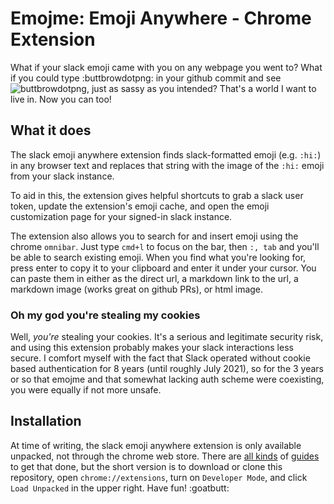 # Emojme: Emoji Anywhere - Chrome Extension

What if your slack emoji came with you on any webpage you went to? What if you could type :buttbrowdotpng: in your github commit and see ![buttbrowdotpng](https://emoji.slack-edge.com/T7ZGGRLGN/buttbrowdotpng/d923b0305524f93e.gif), just as sassy as you intended? That's a world I want to live in. Now you can too!

## What it does

The slack emoji anywhere extension finds slack-formatted emoji (e.g. `:hi:`) in any browser text and replaces that string with the image of the `:hi:` emoji from your slack instance.

To aid in this, the extension gives helpful shortcuts to grab a slack user token, update the extension's emoji cache, and open the emoji customization page for your signed-in slack instance.

The extension also allows you to search for and insert emoji using the chrome `omnibar`. Just type `cmd+l` to focus on the bar, then `:, tab` and you'll be able to search existing emoji. When you find what you're looking for, press enter to copy it to your clipboard and enter it under your cursor. You can paste them in either as the direct url, a markdown link to the url, a markdown image (works great on github PRs), or html image.

### Oh my god you're stealing my cookies

Well, _you're_ stealing your cookies. It's a serious and legitimate security risk, and using this extension probably makes your slack interactions less secure. I comfort myself with the fact that Slack operated without cookie based authentication for 8 years (until roughly July 2021), so for the 3 years or so that emojme and that somewhat lacking auth scheme were coexisting, you were equally if not more unsafe.

## Installation

At time of writing, the slack emoji anywhere extension is only available unpacked, not through the chrome web store. There are [all kinds](https://stackoverflow.com/a/24577660/5261045) of [guides](https://developer.chrome.com/extensions/getstarted#manifest) to get that done, but the short version is to download or clone this repository, open `chrome://extensions`, turn on `Developer Mode`, and click `Load Unpacked` in the upper right. Have fun! :goatbutt:
